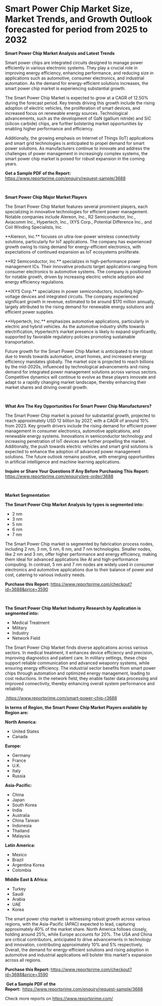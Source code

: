 <p><h1>Smart Power Chip Market Size, Market Trends, and Growth Outlook forecasted for period from 2025 to 2032</h1></p><p><strong>Smart Power Chip Market Analysis and Latest Trends</strong></p>
<p><p>Smart power chips are integrated circuits designed to manage power efficiently in various electronic systems. They play a crucial role in improving energy efficiency, enhancing performance, and reducing size in applications such as automotive, consumer electronics, and industrial automation. As the demand for energy-efficient solutions increases, the smart power chip market is experiencing substantial growth.</p><p>The Smart Power Chip Market is expected to grow at a CAGR of 12.50% during the forecast period. Key trends driving this growth include the rising adoption of electric vehicles, the proliferation of smart devices, and increased focus on renewable energy sources. Technological advancements, such as the development of GaN (gallium nitride) and SiC (silicon carbide) chips, are further bolstering market opportunities by enabling higher performance and efficiency.</p><p>Additionally, the growing emphasis on Internet of Things (IoT) applications and smart grid technologies is anticipated to propel demand for smart power solutions. As manufacturers continue to innovate and address the challenges of power management in increasingly complex systems, the smart power chip market is poised for robust expansion in the coming years.</p></p>
<p><strong>Get a Sample PDF of the Report:&nbsp;</strong> <a href="https://www.reportprime.com/enquiry/request-sample/3688?utm_campaign=3126&utm_medium=2&utm_source=Github&utm_content=ia&utm_term=18032025&utm_id=smart-power-chip">https://www.reportprime.com/enquiry/request-sample/3688</a></p>
<p>&nbsp;</p>
<p><strong>Smart Power Chip Major Market Players</strong></p>
<p><p>The Smart Power Chip Market features several prominent players, each specializing in innovative technologies for efficient power management. Notable companies include Alereon, Inc., R2 Semiconductor, Inc., Aviacomm Inc., Hypertech, Inc., IXYS Corp., Potential Difference Inc., and Coil Winding Specialists, Inc.</p><p>**Alereon, Inc.** focuses on ultra-low-power wireless connectivity solutions, particularly for IoT applications. The company has experienced growth owing to rising demand for energy-efficient electronics, with expectations of continued expansion as IoT ecosystems proliferate.</p><p>**R2 Semiconductor, Inc.** specializes in high-performance power management ICs. Their innovative products target applications ranging from consumer electronics to automotive systems. The company is positioned for notable growth, driven by increasing electric vehicle adoption and energy efficiency regulations.</p><p>**IXYS Corp.** specializes in power semiconductors, including high-voltage devices and integrated circuits. The company experienced significant growth in revenue, estimated to be around $170 million annually, largely attributed to the rising demand for renewable energy solutions and efficient power supplies.</p><p>**Hypertech, Inc.** emphasizes automotive applications, particularly in electric and hybrid vehicles. As the automotive industry shifts towards electrification, Hypertech’s market presence is likely to expand significantly, supported by favorable regulatory policies promoting sustainable transportation.</p><p>Future growth for the Smart Power Chip Market is anticipated to be robust due to trends towards automation, smart homes, and increased energy efficiency mandates globally. The market size is projected to reach billions by the mid-2020s, influenced by technological advancements and rising demand for integrated power management solutions across various sectors. Competitive dynamics will continue to evolve as these players innovate and adapt to a rapidly changing market landscape, thereby enhancing their market shares and driving overall growth.</p></p>
<p>&nbsp;</p>
<p><strong>What Are The Key Opportunities For Smart Power Chip Manufacturers?</strong></p>
<p><p>The Smart Power Chip market is poised for substantial growth, projected to reach approximately USD 12 billion by 2027, with a CAGR of around 10% from 2023. Key growth drivers include the rising demand for efficient power management in consumer electronics, automotive applications, and renewable energy systems. Innovations in semiconductor technology and increasing penetration of IoT devices are further propelling the market. Additionally, the push towards electric vehicles and smart grid solutions is expected to enhance the adoption of advanced power management solutions. The future outlook remains positive, with emerging opportunities in artificial intelligence and machine learning applications.</p></p>
<p><strong>Inquire or Share Your Questions If Any Before Purchasing This Report:</strong> <a href="https://www.reportprime.com/enquiry/pre-order/3688?utm_campaign=3126&utm_medium=2&utm_source=Github&utm_content=ia&utm_term=18032025&utm_id=smart-power-chip">https://www.reportprime.com/enquiry/pre-order/3688</a></p>
<p>&nbsp;</p>
<p><strong>Market Segmentation</strong></p>
<p><strong>The Smart Power Chip Market Analysis by types is segmented into:</strong></p>
<p><ul><li>2 nm</li><li>3 nm</li><li>5 nm</li><li>6 nm</li><li>7 nm</li></ul></p>
<p><p>The Smart Power Chip market is segmented by fabrication process nodes, including 2 nm, 3 nm, 5 nm, 6 nm, and 7 nm technologies. Smaller nodes, like 2 nm and 3 nm, offer higher performance and energy efficiency, making them ideal for advanced applications like AI and high-performance computing. In contrast, 5 nm and 7 nm nodes are widely used in consumer electronics and automotive applications due to their balance of power and cost, catering to various industry needs.</p></p>
<p><strong>Purchase this Report:&nbsp;</strong><a href="https://www.reportprime.com/checkout?id=3688&price=3590&utm_campaign=3126&utm_medium=2&utm_source=Github&utm_content=ia&utm_term=18032025&utm_id=smart-power-chip">https://www.reportprime.com/checkout?id=3688&price=3590</a></p>
<p>&nbsp;</p>
<p><strong>The Smart Power Chip Market Industry Research by Application is segmented into:</strong></p>
<p><ul><li>Medical Treatment</li><li>Military</li><li>Industry</li><li>Network Field</li></ul></p>
<p><p>The Smart Power Chip Market finds diverse applications across various sectors. In medical treatment, it enhances device efficiency and precision, improving diagnostics and patient care. In military settings, these chips support reliable communication and advanced weaponry systems, while ensuring energy efficiency. The industrial sector benefits from smart power chips through automation and optimized energy management, leading to cost reductions. In the network field, they enable faster data processing and improved connectivity, thereby enhancing overall system performance and reliability.</p></p>
<p><a href="https://www.reportprime.com/smart-power-chip-r3688?utm_campaign=3126&utm_medium=2&utm_source=Github&utm_content=ia&utm_term=18032025&utm_id=smart-power-chip">&nbsp;https://www.reportprime.com/smart-power-chip-r3688</a></p>
<p><strong>In terms of Region, the Smart Power Chip Market Players available by Region are:</strong></p>
<p>
    <p> <strong> North America: </strong>
        <ul>
            <li>United States</li>
            <li>Canada</li>
        </ul>
        </p> 
    <p> <strong> Europe: </strong>
        <ul>
            <li>Germany</li>
            <li>France</li>
            <li>U.K.</li>
            <li>Italy</li>
            <li>Russia</li>
        </ul>
        </p> 
    <p> <strong> Asia-Pacific: </strong>
        <ul>
            <li>China</li>
            <li>Japan</li>
            <li>South Korea</li>
            <li>India</li>
            <li>Australia</li>
            <li>China Taiwan</li>
            <li>Indonesia</li>
            <li>Thailand</li>
            <li>Malaysia</li>
        </ul>
        </p> 
    <p> <strong> Latin America: </strong>
        <ul>
            <li>Mexico</li>
            <li>Brazil</li>
            <li>Argentina Korea</li>
            <li>Colombia</li>
        </ul>
        </p> 
    <p> <strong> Middle East & Africa: </strong>
        <ul>
            <li>Turkey</li>
            <li>Saudi</li>
            <li>Arabia</li>
            <li>UAE</li>
            <li>Korea</li>
        </ul>
    </p>
    </p>
<p><p>The smart power chip market is witnessing robust growth across various regions, with the Asia-Pacific (APAC) expected to lead, capturing approximately 40% of the market share. North America follows closely, holding around 25%, while Europe accounts for 20%. The USA and China are critical contributors, anticipated to drive advancements in technology and innovation, contributing approximately 10% and 5% respectively. Overall, the demand for energy-efficient solutions and rising adoption in automotive and industrial applications will bolster this market's expansion across all regions.</p></p>
<p><strong>Purchase this Report: </strong><a href="https://www.reportprime.com/checkout?id=3688&price=3590&utm_campaign=3126&utm_medium=2&utm_source=Github&utm_content=ia&utm_term=18032025&utm_id=smart-power-chip">https://www.reportprime.com/checkout?id=3688&price=3590</a></p>
<p>&nbsp;<strong>Get a Sample PDF of the Report:&nbsp;&nbsp;</strong><a href="https://www.reportprime.com/enquiry/request-sample/3688?utm_campaign=3126&utm_medium=2&utm_source=Github&utm_content=ia&utm_term=18032025&utm_id=smart-power-chip">https://www.reportprime.com/enquiry/request-sample/3688</a></p>
<p><strong></strong></p>
<p>Check more reports on <a href="https://www.reportprime.com/?utm_campaign=3126&utm_medium=2&utm_source=Github&utm_content=ia&utm_term=18032025&utm_id=smart-power-chip">https://www.reportprime.com/</a></p>